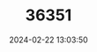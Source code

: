 ---
title: "36351"
category: "Shorea exelliptica"
draft: false
date: 2024-02-22 13:03:50
languages:
  Malay: ["Selangan batu tembaga", "Balau tembaga"]
---